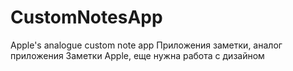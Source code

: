 # CustomNotesApp
Apple's analogue custom note app
Приложения заметки, аналог приложения Заметки Apple, еще нужна работа с дизайном 
